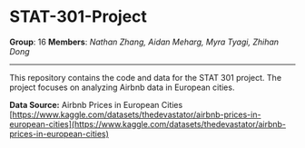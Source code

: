 ﻿# STAT-301-Project
 
**Group**: 16
**Members**: _Nathan Zhang, Aidan Meharg, Myra Tyagi, Zhihan Dong_
****

This repository contains the code and data for the STAT 301 project. The project focuses on analyzing Airbnb data in European cities.

**Data Source:** Airbnb Prices in European Cities [https://www.kaggle.com/datasets/thedevastator/airbnb-prices-in-european-cities](https://www.kaggle.com/datasets/thedevastator/airbnb-prices-in-european-cities)


